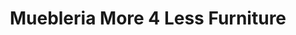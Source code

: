 ---
title: "Muebleria More 4 Less Furniture"
url: /mesa/muebleria-more-4-less-furniture-east-broadway-road/
shop: Möbel
---